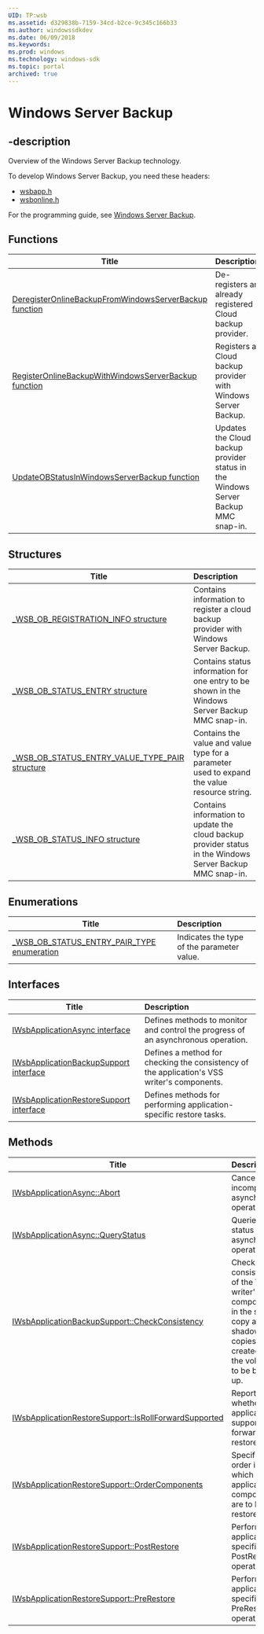 ```yaml
---
UID: TP:wsb
ms.assetid: d329838b-7159-34cd-b2ce-9c345c166b33
ms.author: windowssdkdev
ms.date: 06/09/2018
ms.keywords: 
ms.prod: windows
ms.technology: windows-sdk
ms.topic: portal
archived: true
---
```


# Windows Server Backup

## -description

Overview of the Windows Server Backup technology.

To develop Windows Server Backup, you need these headers:

 * [wsbapp.h](../wsbapp/index.md)
 * [wsbonline.h](../wsbonline/index.md)

For the programming guide, see [Windows Server Backup](/previous-versions/windows/desktop/wsb).

## Functions

| Title   | Description   |
| ---- |:---- |
| [DeregisterOnlineBackupFromWindowsServerBackup function](..\wsbonline\nf-wsbonline-deregisteronlinebackupfromwindowsserverbackup.md) | De-registers an already registered Cloud backup provider. |
| [RegisterOnlineBackupWithWindowsServerBackup function](..\wsbonline\nf-wsbonline-registeronlinebackupwithwindowsserverbackup.md) | Registers a Cloud backup provider with Windows Server Backup. |
| [UpdateOBStatusInWindowsServerBackup function](..\wsbonline\nf-wsbonline-updateobstatusinwindowsserverbackup.md) | Updates the Cloud backup provider status in the Windows Server Backup MMC snap-in. |

## Structures

| Title   | Description   |
| ---- |:---- |
| [_WSB_OB_REGISTRATION_INFO structure](..\wsbonline\ns-wsbonline-_wsb_ob_registration_info.md) | Contains information to register a cloud backup provider with Windows Server Backup. |
| [_WSB_OB_STATUS_ENTRY structure](..\wsbonline\ns-wsbonline-_wsb_ob_status_entry.md) | Contains status information for one entry to be shown in the Windows Server Backup MMC snap-in. |
| [_WSB_OB_STATUS_ENTRY_VALUE_TYPE_PAIR structure](..\wsbonline\ns-wsbonline-_wsb_ob_status_entry_value_type_pair.md) | Contains the value and value type for a parameter used to expand the value resource string. |
| [_WSB_OB_STATUS_INFO structure](..\wsbonline\ns-wsbonline-_wsb_ob_status_info.md) | Contains information to update the cloud backup provider status in the Windows Server Backup MMC snap-in. |

## Enumerations

| Title   | Description   |
| ---- |:---- |
| [_WSB_OB_STATUS_ENTRY_PAIR_TYPE enumeration](..\wsbonline\ne-wsbonline-_wsb_ob_status_entry_pair_type.md) | Indicates the type of the parameter value. |

## Interfaces

| Title   | Description   |
| ---- |:---- |
| [IWsbApplicationAsync interface](..\wsbapp\nn-wsbapp-iwsbapplicationasync.md) | Defines methods to monitor and control the progress of an asynchronous operation. |
| [IWsbApplicationBackupSupport interface](..\wsbapp\nn-wsbapp-iwsbapplicationbackupsupport.md) | Defines a method for checking the consistency of the application's VSS writer's components. |
| [IWsbApplicationRestoreSupport interface](..\wsbapp\nn-wsbapp-iwsbapplicationrestoresupport.md) | Defines methods for performing application-specific restore tasks. |

## Methods

| Title   | Description   |
| ---- |:---- |
| [IWsbApplicationAsync::Abort](..\wsbapp\nf-wsbapp-iwsbapplicationasync-abort.md) | Cancels an incomplete asynchronous operation. |
| [IWsbApplicationAsync::QueryStatus](..\wsbapp\nf-wsbapp-iwsbapplicationasync-querystatus.md) | Queries the status of an asynchronous operation. |
| [IWsbApplicationBackupSupport::CheckConsistency](..\wsbapp\nf-wsbapp-iwsbapplicationbackupsupport-checkconsistency.md) | Checks the consistency of the VSS writer's components in the shadow copy after shadow copies are created for the volumes to be backed up. |
| [IWsbApplicationRestoreSupport::IsRollForwardSupported](..\wsbapp\nf-wsbapp-iwsbapplicationrestoresupport-isrollforwardsupported.md) | Reports whether the application supports roll-forward restore. |
| [IWsbApplicationRestoreSupport::OrderComponents](..\wsbapp\nf-wsbapp-iwsbapplicationrestoresupport-ordercomponents.md) | Specifies the order in which application components are to be restored. |
| [IWsbApplicationRestoreSupport::PostRestore](..\wsbapp\nf-wsbapp-iwsbapplicationrestoresupport-postrestore.md) | Performs application-specific PostRestore operations. |
| [IWsbApplicationRestoreSupport::PreRestore](..\wsbapp\nf-wsbapp-iwsbapplicationrestoresupport-prerestore.md) | Performs application-specific PreRestore operations. |
